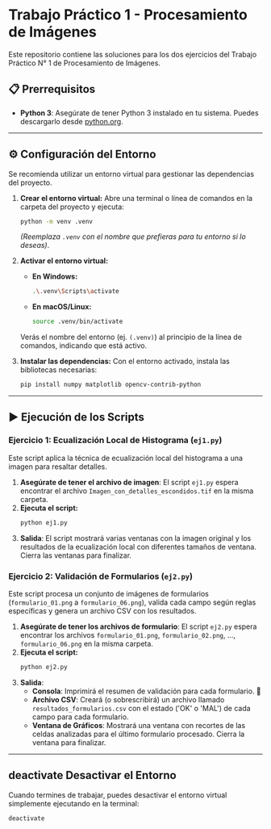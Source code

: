 # Trabajo Práctico 1 - Procesamiento de Imágenes 

Este repositorio contiene las soluciones para los dos ejercicios del Trabajo Práctico N° 1 de Procesamiento de Imágenes.

## 📋 Prerrequisitos

* **Python 3**: Asegúrate de tener Python 3 instalado en tu sistema. Puedes descargarlo desde [python.org](https://www.python.org/).

---

## ⚙️ Configuración del Entorno

Se recomienda utilizar un entorno virtual para gestionar las dependencias del proyecto.

1.  **Crear el entorno virtual:**
    Abre una terminal o línea de comandos en la carpeta del proyecto y ejecuta:
    ```bash
    python -m venv .venv
    ```
    *(Reemplaza `.venv` con el nombre que prefieras para tu entorno si lo deseas)*.

2.  **Activar el entorno virtual:**
    * **En Windows:**
        ```bash
        .\.venv\Scripts\activate
        ```
    * **En macOS/Linux:**
        ```bash
        source .venv/bin/activate
        ```
    Verás el nombre del entorno (ej. `(.venv)`) al principio de la línea de comandos, indicando que está activo.

3.  **Instalar las dependencias:**
    Con el entorno activado, instala las bibliotecas necesarias:
    ```bash
    pip install numpy matplotlib opencv-contrib-python
    ```

---

## ▶️ Ejecución de los Scripts

### Ejercicio 1: Ecualización Local de Histograma (`ej1.py`)

Este script aplica la técnica de ecualización local del histograma a una imagen para resaltar detalles.

1.  **Asegúrate de tener el archivo de imagen**: El script `ej1.py` espera encontrar el archivo `Imagen_con_detalles_escondidos.tif` en la misma carpeta.
2.  **Ejecuta el script:**
    ```bash
    python ej1.py
    ```
3.  **Salida**: El script mostrará varias ventanas con la imagen original y los resultados de la ecualización local con diferentes tamaños de ventana. Cierra las ventanas para finalizar. 

### Ejercicio 2: Validación de Formularios (`ej2.py`)

Este script procesa un conjunto de imágenes de formularios (`formulario_01.png` a `formulario_06.png`), valida cada campo según reglas específicas y genera un archivo CSV con los resultados.

1.  **Asegúrate de tener los archivos de formulario**: El script `ej2.py` espera encontrar los archivos `formulario_01.png`, `formulario_02.png`, ..., `formulario_06.png` en la misma carpeta.
2.  **Ejecuta el script:**
    ```bash
    python ej2.py
    ```
3.  **Salida**:
    * **Consola**: Imprimirá el resumen de validación para cada formulario. 📝
    * **Archivo CSV**: Creará (o sobrescribirá) un archivo llamado `resultados_formularios.csv` con el estado ('OK' o 'MAL') de cada campo para cada formulario. 
    * **Ventana de Gráficos**: Mostrará una ventana con recortes de las celdas analizadas para el último formulario procesado. Cierra la ventana para finalizar.

---

##  deactivate Desactivar el Entorno

Cuando termines de trabajar, puedes desactivar el entorno virtual simplemente ejecutando en la terminal:

```bash
deactivate

